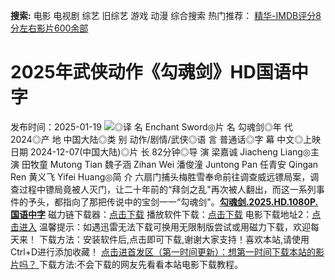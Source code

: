 **搜索:** 电影 电视剧 综艺 旧综艺 游戏 动漫 综合搜索 热门推荐： [精华-IMDB评分8分左右影片600余部](https://www.dytt8.com/html/gndy/jddy/20160320/50510.html)
# 2025年武侠动作《勾魂剑》HD国语中字
发布时间：2025-01-19 
![](https://g.imgtg.com/uploads/5829/678ba8a1ca3e9.jpg)◎译 名 Enchant Sword◎片 名 勾魂剑◎年 代 2024◎产 地 中国大陆◎类 别 动作/剧情/武侠◎语 言 普通话◎字 幕 中文◎上映日期 2024-12-07(中国大陆)◎片 长 82分钟◎导 演 梁嘉诚 Jiacheng Liang◎主 演 田牧童 Mutong Tian 魏子涵 Zihan Wei 潘俊潼 Juntong Pan 任青安 Qingan Ren 黄义飞 Yifei Huang◎简 介 六扇门捕头梅胜雪奉命前往调查威远镖局案，调查过程中镖局竟被人灭门，让二十年前的“拜剑之乱"再次被人翻出，而这一系列事件的予头，都指向了那把传说中的宝剑一一“勾魂剑"。[**勾魂剑.2025.HD.1080P.国语中字**](magnet:?xt=urn:btih:70aa40f98e01caad38f4507fd0b009046a7a225d&dn=%e9%98%b3%e5%85%89%e7%94%b5%e5%bd%b1dygod.org.%e5%8b%be%e9%ad%82%e5%89%91.2025.HD.1080P.%e5%9b%bd%e8%af%ad%e4%b8%ad%e5%ad%97.mkv&tr=udp%3a%2f%2ftracker.opentrackr.org%3a1337%2fannounce&tr=udp%3a%2f%2fexodus.desync.com%3a6969%2fannounce) 磁力链下载器：[点击下载](https://dygod.org/js/bt.htm "qBittorrent") 播放软件下载：[点击下载](https://dygod.org/js/player.htm "PotPlayer") 电影下载地址2：[点击进入](https://dygod.org/ "阳光电影") 温馨提示：如遇迅雷无法下载可换用无限制版尝试或用磁力下载，欢迎每天来！  下载方法：安装软件后,点击即可下载,谢谢大家支持！喜欢本站,请使用Ctrl+D进行添加收藏！ [点击进首发区（第一时间更新）：想第一时间下载本站的影片吗？ ](https://www.ygdy8.net/)下载方法:不会下载的网友先看看本站电影下载教程。